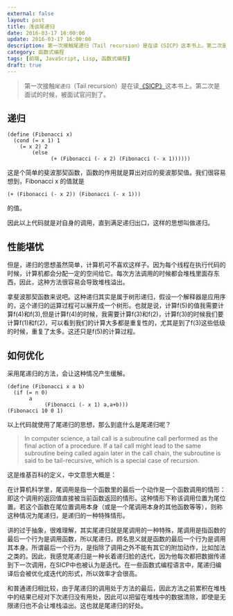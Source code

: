 ```yaml
---
external: false
layout: post
title: 浅谈尾递归
date: 2016-03-17 16:00:00
update: 2016-03-17 16:00:00
description: 第一次接触尾递归（Tail recursion）是在读《SICP》这本书上。第二次是面试的时候，被面试官问到了。
category: 函数式编程 
tags: [前端, JavaScript, Lisp, 函数式编程]
draft: true 
---
```


> 第一次接触`尾递归`（Tail recursion）是在读[《SICP》](https://book.douban.com/subject/1148282/)这本书上。第二次是面试的时候，被面试官问到了。

## 递归
```
(define (Fibonacci x)
  (cond (= x 1) 1
    (= x 2) 2
        (else 
              (+ (Fibonacci (- x 2) (Fibonacci (- x 1))))))
```

这是个简单的斐波那契函数，函数的作用就是算出对应的斐波那契值。我们很容易想到，Fibonacci x 的值就是

```
(+ (Fibonacci (- x 2)) (Fibonacci (- x 1))) 
```
的值。

因此以上代码就是对自身的调用，直到满足递归出口，这样的思想叫做递归。

## 性能堪忧

但是，递归的思想虽然简单，计算机可不喜欢这样子。因为每个线程在执行代码的时候，计算机都会分配一定的空间给它。每次方法调用的时候都会堆栈里面存东西，因此，这种方法很容易会导致堆栈溢出。

拿斐波那契函数来说吧。这种递归其实是属于树形递归，假设一个解释器是应用序的，这个递归的运算过程可以展开成一个树形。也就是说，计算f(5)的值我需要计算f(4)和f(3),但是计算f(4)的时候，我需要计算f(3)和f(2)，计算f(3)的时候我们要计算f(1)和f(2)，可以看到我们的计算大多都是重复性的，尤其是到了f(3)这些低级的时候，重复了太多。这还只是f(5)的计算过程。

## 如何优化

采用尾递归的方法，会让这种情况产生缓解。

```
(define (Fibonacci x a b) 
  (if (= n 0)
       a
            (Fibonacci (- x 1) a,a+b)))
(Fibonacci 10 0 1)
```

以上代码就使用了尾递归的思想，那么到底什么是尾递归呢？

> In computer science, a tail call is a subroutine call performed as the final action of a procedure. If a tail call might lead to the same subroutine being called again later in the call chain, the subroutine is said to be tail-recursive, which is a special case of recursion.

这是维基百科的定义，中文意思大概是：

在计算机科学里，尾调用是指一个函数里的最后一个动作是一个函数调用的情形：即这个调用的返回值直接被当前函数返回的情形。这种情形下称该调用位置为尾位置。若这个函数在尾位置调用本身（或是一个尾调用本身的其他函数等等），则称这种情况为尾递归，是递归的一种特殊情形。

讲的过于抽象，很难理解，其实尾递归就是尾调用的一种特殊，尾调用是指函数的最后一个行为是调用函数，所以尾递归，顾名思义就是函数的最后一个行为是调用其本身。所谓最后一个行为，是指除了调用之外不能有其它的附加动作，比如加法之类的。因此，我感觉尾递归是一种长着递归脸的迭代，因为他每次都把数据传递到下一次调用，在SICP中也被认为是迭代。在一些函数式编程语言中，尾递归编译后会被优化成迭代的形式，所以效率才会很高。

和普通递归相比较，由于尾递归的调用处于方法的最后，因此方法之前累积在堆栈中的结果已经对下次递归没有用处，因此可以把留在堆栈中的数据清除，即使是无限递归也不会让堆栈溢出。这也就是尾递归的好处。
